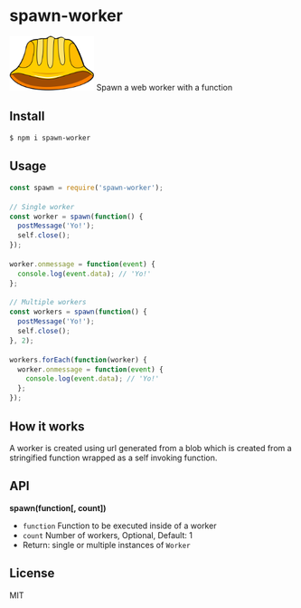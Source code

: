 # spawn-worker
<img src="logo.png" width="150" />
Spawn a web worker with a function

## Install

```
$ npm i spawn-worker
```

## Usage

```js
const spawn = require('spawn-worker');

// Single worker
const worker = spawn(function() {
  postMessage('Yo!');
  self.close();
});

worker.onmessage = function(event) {
  console.log(event.data); // 'Yo!'
};

// Multiple workers
const workers = spawn(function() {
  postMessage('Yo!');
  self.close();
}, 2);

workers.forEach(function(worker) {
  worker.onmessage = function(event) {
    console.log(event.data); // 'Yo!'
  };
});
```

## How it works

A worker is created using url generated from a blob which is created from a stringified function wrapped as a self invoking function.

## API

**spawn(function[, count])**

- `function` Function to be executed inside of a worker
- `count` Number of workers, Optional, Default: 1
- Return: single or multiple instances of `Worker`

## License

MIT
